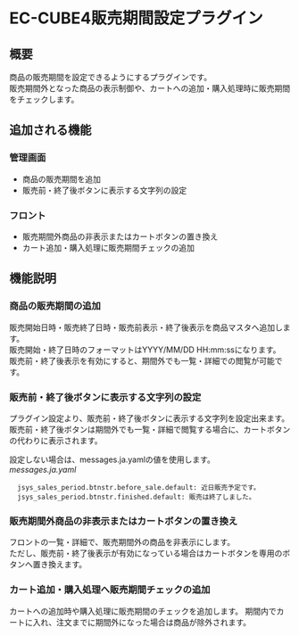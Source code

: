 # EC-CUBE4販売期間設定プラグイン

## 概要
商品の販売期間を設定できるようにするプラグインです。  
販売期間外となった商品の表示制御や、カートへの追加・購入処理時に販売期間をチェックします。

## 追加される機能
### 管理画面
- 商品の販売期間を追加
- 販売前・終了後ボタンに表示する文字列の設定
### フロント
- 販売期間外商品の非表示またはカートボタンの置き換え
- カート追加・購入処理に販売期間チェックの追加

## 機能説明
### 商品の販売期間の追加
販売開始日時・販売終了日時・販売前表示・終了後表示を商品マスタへ追加します。  
販売開始・終了日時のフォーマットはYYYY/MM/DD HH:mm:ssになります。  
販売前・終了後表示を有効にすると、期間外でも一覧・詳細での閲覧が可能です。

### 販売前・終了後ボタンに表示する文字列の設定
プラグイン設定より、販売前・終了後ボタンに表示する文字列を設定出来ます。  
販売前・終了後ボタンは期間外でも一覧・詳細で閲覧する場合に、カートボタンの代わりに表示されます。

設定しない場合は、messages.ja.yamlの値を使用します。  
_messages.ja.yaml_
```
  jsys_sales_period.btnstr.before_sale.default: 近日販売予定です。
  jsys_sales_period.btnstr.finished.default: 販売は終了しました。
```

### 販売期間外商品の非表示またはカートボタンの置き換え
フロントの一覧・詳細で、販売期間外の商品を非表示にします。  
ただし、販売前・終了後表示が有効になっている場合はカートボタンを専用のボタンへ置き換えます。

### カート追加・購入処理へ販売期間チェックの追加
カートへの追加時や購入処理に販売期間のチェックを追加します。
期間内でカートに入れ、注文までに期間外になった場合は商品が除外されます。

<!--
### ストアURL
EC-CUBEオーナーズストアから購入できます。
https://www.ec-cube.net/products/detail.php?product_id=???
-->